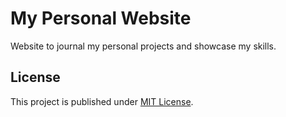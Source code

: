 
  # My Personal Website

  Website to journal my personal projects and showcase my skills.



## License

This project is published under [MIT License][license].


[license]:https://opensource.org/license/mit
